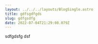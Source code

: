 ```yaml
---
layout: ../../../layouts/BlogSingle.astro
title: gdfsgdfgds
slug: gdfgsdfg
date: 2022-07-04T21:29:08.079Z
---
```

sdfgdsfg dsf